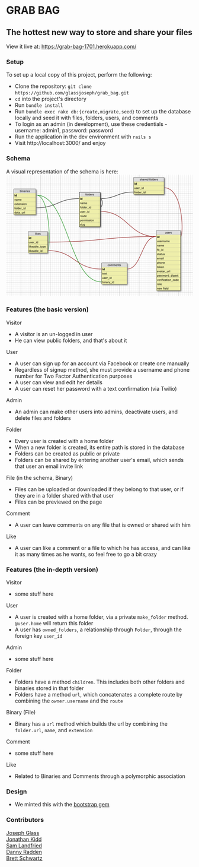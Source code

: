 # GRAB BAG
## The hottest new way to store and share your files

View it live at: https://grab-bag-1701.herokuapp.com/

### Setup

To set up a local copy of this project, perform the following:

* Clone the repository: `git clone https://github.com/glassjoseph/grab_bag.git`
* `cd` into the project's directory
* Run `bundle install`
* Run `bundle exec rake db:{create,migrate,seed}` to set up the database locally and seed it with files, folders, users, and comments
* To login as an admin (in development), use these credentials - username: admin1, password: password
* Run the application in the dev environment with `rails s`
* Visit http://localhost:3000/ and enjoy

### Schema

A visual representation of the schema is here:
![schema pic](app/assets/images/24_may_schema.png?raw=true)


### Features (the basic version)

Visitor

 * A visitor is an un-logged in user
 * He can view public folders, and that's about it

User

 * A user can sign up for an account via Facebook or create one manually
 * Regardless of signup method, she must provide a username and phone number for Two Factor Authentication purposes
 * A user can view and edit her details
 * A user can reset her password with a text confirmation (via Twilio)

Admin

 * An admin can make other users into admins, deactivate users, and delete files and folders

Folder

 * Every user is created with a home folder
 * When a new folder is created, its entire path is stored in the database
 * Folders can be created as public or private
 * Folders can be shared by entering another user's email, which sends that user an email invite link


File (in the schema, Binary)

 * Files can be uploaded or downloaded if they belong to that user, or if they are in a folder shared with that user
 * Files can be previewed on the page


Comment

 * A user can leave comments on any file that is owned or shared with him

Like

 * A user can like a comment or a file to which he has access, and can like it as many times as he wants, so feel free to go a bit crazy

### Features (the in-depth version)

Visitor  
 * some stuff here

User  
 * A user is created with a home folder, via a private `make_folder` method. `@user.home` will return this folder
 * A user has `owned_folders`, a relationship through `Folder`, through the foreign key `user_id`

Admin  
 * some stuff here

Folder  
 * Folders have a method `children`. This includes both other folders and binaries stored in that folder
 * Folders have a method `url`, which concatenates a complete route by combining the `owner.username` and the `route`

Binary (File)
 * Binary has a `url` method which builds the url by combining the `folder.url`, `name`, and `extension`

Comment  
 * some stuff here

Like
 * Related to Binaries and Comments through a polymorphic association


### Design

 * We minted this with the [bootstrap gem](https://github.com/twbs/bootstrap-sass)
### Contributors

[Joseph Glass](https://github.com/glassjoseph)  
[Jonathan Kidd](https://github.com/jk1dd)  
[Sam Landfried](https://github.com/samlandfried)  
[Danny Radden](https://github.com/dannyradden)  
[Brett Schwartz](https://github.com/bschwartz10/)

